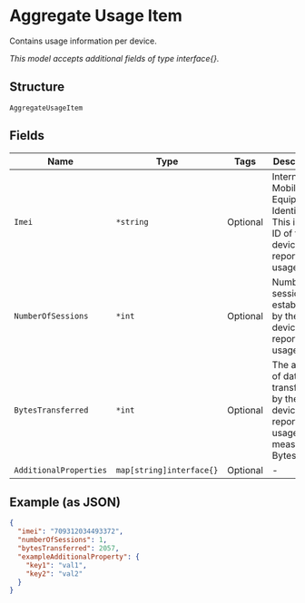
# Aggregate Usage Item

Contains usage information per device.

*This model accepts additional fields of type interface{}.*

## Structure

`AggregateUsageItem`

## Fields

| Name | Type | Tags | Description |
|  --- | --- | --- | --- |
| `Imei` | `*string` | Optional | International Mobile Equipment Identifier. This is the ID of the device reporting usage. |
| `NumberOfSessions` | `*int` | Optional | Number of sessions established by the device reporting usage. |
| `BytesTransferred` | `*int` | Optional | The amount of data transferred by the device reporting usage, measured in Bytes. |
| `AdditionalProperties` | `map[string]interface{}` | Optional | - |

## Example (as JSON)

```json
{
  "imei": "709312034493372",
  "numberOfSessions": 1,
  "bytesTransferred": 2057,
  "exampleAdditionalProperty": {
    "key1": "val1",
    "key2": "val2"
  }
}
```

